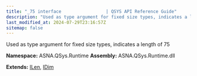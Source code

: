 ```yaml
---
title: "_75 interface                 | QSYS API Reference Guide"
description: "Used as type argument for fixed size types, indicates a length of 75  "
last_modified_at: 2024-07-29T23:16:57Z
sitemap: false
---
```


Used as type argument for fixed size types, indicates a length of 75 

**Namespace:** ASNA.QSys.Runtime
**Assembly:** ASNA.QSys.Runtime.dll

**Extends:** [ILen](/reference/runtime/qsys-runtime/i-len.html), [IDim](/reference/runtime/qsys-runtime/i-dim.html)
<br>
<br>
